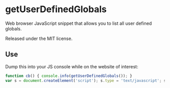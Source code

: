 # getUserDefinedGlobals
Web browser JavaScript snippet that allows you to list all user defined globals.

Released under the MIT license.

## Use

Dump this into your JS console while on the website of interest:  

```js
function cb() { console.info(getUserDefinedGlobals()); }
var s = document.createElement('script'); s.type = 'text/javascript'; s.src = 'https://cdn.rawgit.com/jdfreder/getUserDefinedGlobals/master/index.js'; s.onreadystatechange = cb; s.onload = cb; document.body.appendChild(s);
```

